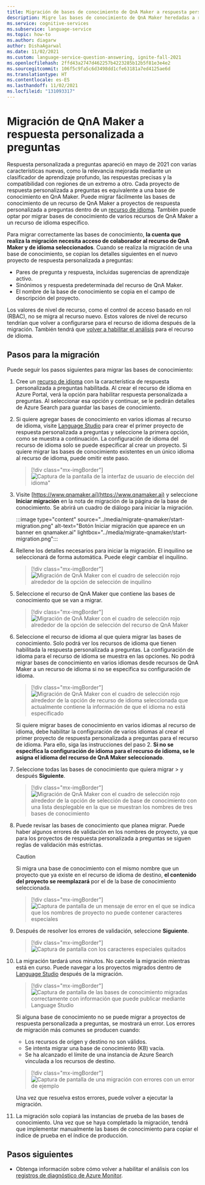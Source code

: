 ```yaml
---
title: Migración de bases de conocimiento de QnA Maker a respuesta personalizada a preguntas
description: Migre las bases de conocimiento de QnA Maker heredadas a respuesta personalizada a preguntas para aprovechar las características más recientes.
ms.service: cognitive-services
ms.subservice: language-service
ms.topic: how-to
ms.author: diagarw
author: DishaAgarwal
ms.date: 11/02/2021
ms.custom: language-service-question-answering, ignite-fall-2021
ms.openlocfilehash: 2ffd43a2747d462257b4223285b12b5f81e3e4e2
ms.sourcegitcommit: 106f5c9fa5c6d3498dd1cfe63181a7ed4125ae6d
ms.translationtype: HT
ms.contentlocale: es-ES
ms.lasthandoff: 11/02/2021
ms.locfileid: "131093317"
---
```

# <a name="migrate-from-qna-maker-to-custom-question-answering"></a>Migración de QnA Maker a respuesta personalizada a preguntas

Respuesta personalizada a preguntas apareció en mayo de 2021 con varias características nuevas, como la relevancia mejorada mediante un clasificador de aprendizaje profundo, las respuestas precisas y la compatibilidad con regiones de un extremo a otro. Cada proyecto de respuesta personalizada a preguntas es equivalente a una base de conocimiento en QnA Maker. Puede migrar fácilmente las bases de conocimiento de un recurso de QnA Maker a proyectos de respuesta personalizada a preguntas dentro de un [recurso de idioma](https://aka.ms/create-language-resource). También puede optar por migrar bases de conocimiento de varios recursos de QnA Maker a un recurso de idioma específico.

Para migrar correctamente las bases de conocimiento, **la cuenta que realiza la migración necesita acceso de colaborador al recurso de QnA Maker y de idioma seleccionados**. Cuando se realiza la migración de una base de conocimiento, se copian los detalles siguientes en el nuevo proyecto de respuesta personalizada a preguntas:

- Pares de pregunta y respuesta, incluidas sugerencias de aprendizaje activo.
- Sinónimos y respuesta predeterminada del recurso de QnA Maker.
- El nombre de la base de conocimiento se copia en el campo de descripción del proyecto.

Los valores de nivel de recurso, como el control de acceso basado en rol (RBAC), no se migra al recurso nuevo. Estos valores de nivel de recurso tendrían que volver a configurarse para el recurso de idioma después de la migración. También tendrá que [volver a habilitar el análisis](analytics.md) para el recurso de idioma.

## <a name="steps-to-migrate"></a>Pasos para la migración

Puede seguir los pasos siguientes para migrar las bases de conocimiento:

1. Cree un [recurso de idioma](https://aka.ms/create-language-resource) con la característica de respuesta personalizada a preguntas habilitada. Al crear el recurso de idioma en Azure Portal, verá la opción para habilitar respuesta personalizada a preguntas. Al seleccionar esa opción y continuar, se le pedirán detalles de Azure Search para guardar las bases de conocimiento.

2. Si quiere agregar bases de conocimiento en varios idiomas al recurso de idioma, visite [Language Studio](https://lanuage.azure.com) para crear el primer proyecto de respuesta personalizada a preguntas y seleccione la primera opción, como se muestra a continuación. La configuración de idioma del recurso de idioma solo se puede especificar al crear un proyecto. Si quiere migrar las bases de conocimiento existentes en un único idioma al recurso de idioma, puede omitir este paso.

   > [!div class="mx-imgBorder"]
   > ![Captura de la pantalla de la interfaz de usuario de elección del idioma"](../media/migrate-qnamaker/choose-language.png)

3. Visite [https://www.qnamaker.ai](https://www.qnamaker.ai) y seleccione **Iniciar migración** en la nota de migración de la página de la base de conocimiento. Se abrirá un cuadro de diálogo para iniciar la migración.

   :::image type="content" source="../media/migrate-qnamaker/start-migration.png" alt-text="Botón Iniciar migración que aparece en un banner en qnamaker.ai" lightbox="../media/migrate-qnamaker/start-migration.png":::

4. Rellene los detalles necesarios para iniciar la migración. El inquilino se seleccionará de forma automática. Puede elegir cambiar el inquilino.

   > [!div class="mx-imgBorder"]
   > ![Migración de QnA Maker con el cuadro de selección rojo alrededor de la opción de selección de inquilino](../media/migrate-qnamaker/tenant-selection.png)

5. Seleccione el recurso de QnA Maker que contiene las bases de conocimiento que se van a migrar.

   > [!div class="mx-imgBorder"]
   > ![Migración de QnA Maker con el cuadro de selección rojo alrededor de la opción de selección del recurso de QnA Maker](../media/migrate-qnamaker/select-resource.png)

6. Seleccione el recurso de idioma al que quiera migrar las bases de conocimiento. Solo podrá ver los recursos de idioma que tienen habilitada la respuesta personalizada a preguntas. La configuración de idioma para el recurso de idioma se muestra en las opciones. No podrá migrar bases de conocimiento en varios idiomas desde recursos de QnA Maker a un recurso de idioma si no se especifica su configuración de idioma.

   > [!div class="mx-imgBorder"]
   > ![Migración de QnA Maker con el cuadro de selección rojo alrededor de la opción de recurso de idioma seleccionada que actualmente contiene la información de que el idioma no está especificado](../media/migrate-qnamaker/language-setting.png)

    Si quiere migrar bases de conocimiento en varios idiomas al recurso de idioma, debe habilitar la configuración de varios idiomas al crear el primer proyecto de respuesta personalizada a preguntas para el recurso de idioma. Para ello, siga las instrucciones del paso 2. **Si no se especifica la configuración de idioma para el recurso de idioma, se le asigna el idioma del recurso de QnA Maker seleccionado**.

7. Seleccione todas las bases de conocimiento que quiera migrar > y después **Siguiente**.

   > [!div class="mx-imgBorder"]
   > ![Migración de QnA Maker con el cuadro de selección rojo alrededor de la opción de selección de base de conocimiento con una lista desplegable en la que se muestran los nombres de tres bases de conocimiento](../media/migrate-qnamaker/select-knowledge-bases.png)

8. Puede revisar las bases de conocimiento que planea migrar. Puede haber algunos errores de validación en los nombres de proyecto, ya que para los proyectos de respuesta personalizada a preguntas se siguen reglas de validación más estrictas. 

    > [!CAUTION]
    > Si migra una base de conocimiento con el mismo nombre que un proyecto que ya existe en el recurso de idioma de destino, **el contenido del proyecto se reemplazará** por el de la base de conocimiento seleccionada.

    > [!div class="mx-imgBorder"]
    > ![Captura de pantalla de un mensaje de error en el que se indica que los nombres de proyecto no puede contener caracteres especiales](../media/migrate-qnamaker/special-characters.png)

9. Después de resolver los errores de validación, seleccione **Siguiente**.

    > [!div class="mx-imgBorder"]
    > ![Captura de pantalla con los caracteres especiales quitados](../media/migrate-qnamaker/validation-errors.png)

10. La migración tardará unos minutos. No cancele la migración mientras está en curso. Puede navegar a los proyectos migrados dentro de [Language Studio](https://lanuage.azure.com) después de la migración.

    > [!div class="mx-imgBorder"]
    > ![Captura de pantalla de las bases de conocimiento migradas correctamente con información que puede publicar mediante Language Studio](../media/migrate-qnamaker/migration-success.png)

    Si alguna base de conocimiento no se puede migrar a proyectos de respuesta personalizada a preguntas, se mostrará un error. Los errores de migración más comunes se producen cuando:
    
    - Los recursos de origen y destino no son válidos.
    - Se intenta migrar una base de conocimiento (KB) vacía.
    - Se ha alcanzado el límite de una instancia de Azure Search vinculada a los recursos de destino.

    > [!div class="mx-imgBorder"]
    > ![Captura de pantalla de una migración con errores con un error de ejemplo](../media/migrate-qnamaker/migration-errors.png)

    Una vez que resuelva estos errores, puede volver a ejecutar la migración.

11. La migración solo copiará las instancias de prueba de las bases de conocimiento. Una vez que se haya completado la migración, tendrá que implementar manualmente las bases de conocimiento para copiar el índice de prueba en el índice de producción.

## <a name="next-steps"></a>Pasos siguientes

- Obtenga información sobre cómo volver a habilitar el análisis con los [registros de diagnóstico de Azure Monitor](analytics.md).
